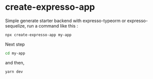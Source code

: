 # create-expresso-app

Simple generate starter backend with expresso-typeorm or expresso-sequelize, run a command like this :

```sh
npx create-expresso-app my-app
```

Next step

```sh
cd my-app
```

and then,

```sh
yarn dev
```